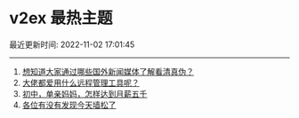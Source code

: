 # v2ex 最热主题

最近更新时间: 2022-11-02 17:01:45

--- 
1. [想知道大家通过哪些国外新闻媒体了解看清真伪？](https://www.v2ex.com/t/891965) 
2. [大佬都爱用什么远程管理工具呢？](https://www.v2ex.com/t/891950) 
3. [初中，单亲妈妈，怎样达到月薪五千](https://www.v2ex.com/t/892015) 
4. [各位有没有发现今天墙松了](https://www.v2ex.com/t/892046) 
